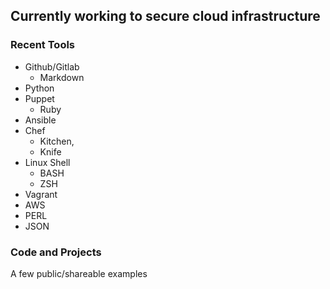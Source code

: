## Currently working to secure cloud infrastructure 

### Recent Tools

- Github/Gitlab
    - Markdown
- Python
- Puppet
    - Ruby
- Ansible
- Chef
    - Kitchen, 
    - Knife
- Linux Shell
    - BASH
    - ZSH
- Vagrant
- AWS  
- PERL
- JSON


### Code and Projects

A few public/shareable examples

